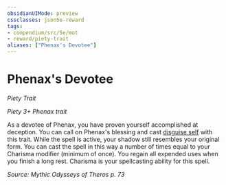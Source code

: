 ```yaml
---
obsidianUIMode: preview
cssclasses: json5e-reward
tags:
- compendium/src/5e/mot
- reward/piety-trait
aliases: ["Phenax's Devotee"]
---
```

# Phenax's Devotee
*Piety Trait*  

*Piety 3+ Phenax trait*

As a devotee of Phenax, you have proven yourself accomplished at deception. You can call on Phenax's blessing and cast [disguise self](disguise-self.md) with this trait. While the spell is active, your shadow still resembles your original form. You can cast the spell in this way a number of times equal to your Charisma modifier (minimum of once). You regain all expended uses when you finish a long rest. Charisma is your spellcasting ability for this spell.

*Source: Mythic Odysseys of Theros p. 73*